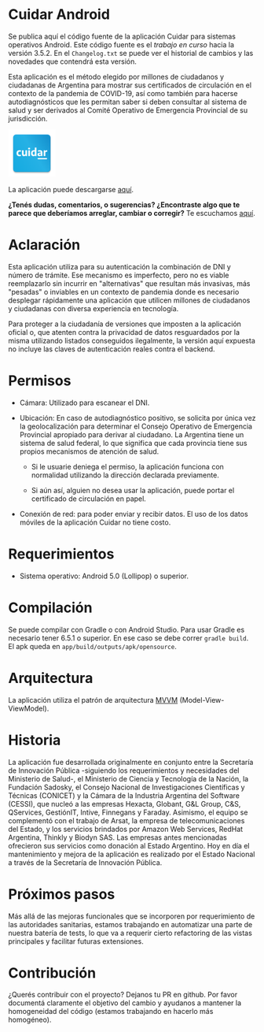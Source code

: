 # Cuidar Android

Se publica aquí el código fuente de la aplicación Cuidar para sistemas operativos Android. Este código fuente es el *trabajo en curso* hacia la versión 3.5.2. En el `Changelog.txt` se puede ver el historial de cambios y las novedades que contendrá esta versión.

Esta aplicación es el método elegido por millones de ciudadanos y ciudadanas de Argentina para mostrar sus certificados de circulación en el contexto de la pandemia de COVID-19, así como también para hacerse autodiagnósticos que les permitan saber si deben consultar al sistema de salud y ser derivados al Comité Operativo de Emergencia Provincial de su jurisdicción.

![Aplicación Cuidar](/app/src/main/res/mipmap-xhdpi/ic_launcher.png)

La aplicación puede descargarse [aquí](https://www.argentina.gob.ar/aplicaciones/coronavirus).

**¿Tenés dudas, comentarios, o sugerencias? ¿Encontraste algo que te parece que deberíamos arreglar, cambiar o corregir?** Te escuchamos [aquí](https://www.argentina.gob.ar/aplicaciones/coronavirus/contanos-sobre-la-app-cuidar-covid-19).

# Aclaración

Esta aplicación utiliza para su autenticación la combinación de DNI y número de trámite. Ese mecanismo es imperfecto, pero no es viable reemplazarlo sin incurrir en "alternativas" que resultan más invasivas, más "pesadas" o inviables en un contexto de pandemia donde es necesario desplegar rápidamente una aplicación que utilicen millones de ciudadanos y ciudadanas con diversa experiencia en tecnología.

Para proteger a la ciudadanía de versiones que imposten a la aplicación oficial o, que atenten contra la privacidad de datos resguardados por la misma utilizando listados conseguidos ilegalmente, la versión aquí expuesta no incluye las claves de autenticación reales contra el backend.

# Permisos

* Cámara: Utilizado para escanear el DNI.

* Ubicación: En caso de autodiagnóstico positivo, se solicita por única vez la geolocalización para determinar el Consejo Operativo de Emergencia Provincial apropiado para derivar al ciudadano. La Argentina tiene un sistema de salud federal, lo que significa que cada provincia tiene sus propios mecanismos de atención de salud.

    * Si le usuarie deniega el permiso, la aplicación funciona con normalidad utilizando la dirección declarada previamente.

    * Si aún así, alguien no desea usar la aplicación, puede portar el certificado de circulación en papel.

* Conexión de red: para poder enviar y recibir datos. El uso de los datos móviles de la aplicación Cuidar no tiene costo.


# Requerimientos

* Sistema operativo: Android 5.0 (Lollipop) o superior.

# Compilación

Se puede compilar con Gradle o con Android Studio. Para usar Gradle es necesario tener 6.5.1 o superior. En ese caso se debe correr `gradle build`. El apk queda en `app/build/outputs/apk/opensource`.

# Arquitectura

La aplicación utiliza el patrón de arquitectura [MVVM](https://es.wikipedia.org/wiki/Modelo%E2%80%93vista%E2%80%93modelo_de_vista) (Model-View-ViewModel).

# Historia

La aplicación fue desarrollada originalmente en conjunto entre la Secretaría de Innovación Pública -siguiendo los requerimientos y necesidades del Ministerio de Salud-, el Ministerio de Ciencia y Tecnología de la Nación, la Fundación Sadosky, el Consejo Nacional de Investigaciones Científicas y Técnicas (CONICET) y la Cámara de la Industria Argentina del Software (CESSI), que nucleó a las empresas Hexacta, Globant, G&L Group, C&S, QServices, GestiónIT, Intive, Finnegans y Faraday. Asimismo, el equipo se complementó con el trabajo de Arsat, la empresa de telecomunicaciones del Estado, y los servicios brindados por Amazon Web Services, RedHat Argentina, Thinkly y Biodyn SAS. Las empresas antes mencionadas ofrecieron sus servicios como donación al Estado Argentino. Hoy en día el mantenimiento y mejora de la aplicación es realizado por el Estado Nacional a través de la Secretaría de Innovación Pública.

# Próximos pasos

Más allá de las mejoras funcionales que se incorporen por requerimiento de las autoridades sanitarias, estamos trabajando en automatizar una parte de nuestra batería de tests, lo que va a requerir cierto refactoring de las vistas principales y facilitar futuras extensiones.

# Contribución

¿Querés contribuir con el proyecto? Dejanos tu PR en github. Por favor documentá claramente el objetivo del cambio y ayudanos a mantener la homogeneidad del código (estamos trabajando en hacerlo más homogéneo).
